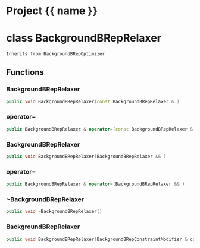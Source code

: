 <script setup>
import {useRoute} from 'vitepress'
const {path} = useRoute()
const tokens = path.split('/')
const words = tokens[2].split('-');
for (let i = 0; i < words.length; i++) {
    words[i] = words[i].charAt(0).toUpperCase() + words[i].slice(1);
    words[i] = words[i].replace('geode', 'Geode')
}
const name = words.join('-');
</script>
# Project {{ name }}

# class BackgroundBRepRelaxer


```cpp
Inherits from BackgroundBRepOptimizer
```



## Functions

### BackgroundBRepRelaxer

```cpp
public void BackgroundBRepRelaxer(const BackgroundBRepRelaxer & )
```


### operator=

```cpp
public BackgroundBRepRelaxer & operator=(const BackgroundBRepRelaxer & )
```


### BackgroundBRepRelaxer

```cpp
public void BackgroundBRepRelaxer(BackgroundBRepRelaxer && )
```


### operator=

```cpp
public BackgroundBRepRelaxer & operator=(BackgroundBRepRelaxer && )
```


### ~BackgroundBRepRelaxer

```cpp
public void ~BackgroundBRepRelaxer()
```


### BackgroundBRepRelaxer

```cpp
public void BackgroundBRepRelaxer(BackgroundBRepConstraintModifier & constraint_modifier, const BackgroundSolidInternalDistanceImprovementSimulator & improvement_simulator, const geode::Metric3D & metric)
```





